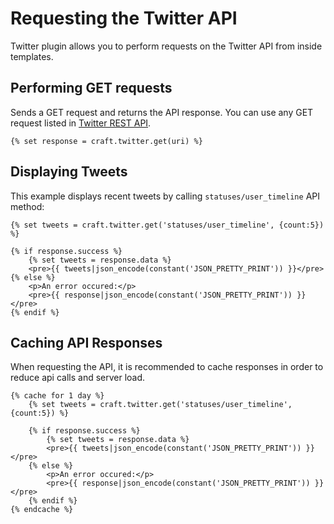 # Requesting the Twitter API

Twitter plugin allows you to perform requests on the Twitter API from inside templates.

## Performing GET requests
Sends a GET request and returns the API response. You can use any GET request listed in [Twitter REST API](https://dev.twitter.com/docs/api/1.1).

```twig
{% set response = craft.twitter.get(uri) %}
```

## Displaying Tweets
This example displays recent tweets by calling `statuses/user_timeline` API method:

```twig
{% set tweets = craft.twitter.get('statuses/user_timeline', {count:5}) %}

{% if response.success %}
    {% set tweets = response.data %}
    <pre>{{ tweets|json_encode(constant('JSON_PRETTY_PRINT')) }}</pre>
{% else %}
    <p>An error occured:</p>
    <pre>{{ response|json_encode(constant('JSON_PRETTY_PRINT')) }}</pre>
{% endif %}
```

## Caching API Responses
When requesting the API, it is recommended to cache responses in order to reduce api calls and server load.

```twig
{% cache for 1 day %}
    {% set tweets = craft.twitter.get('statuses/user_timeline', {count:5}) %}
    
    {% if response.success %}
        {% set tweets = response.data %}
        <pre>{{ tweets|json_encode(constant('JSON_PRETTY_PRINT')) }}</pre>
    {% else %}
        <p>An error occured:</p>
        <pre>{{ response|json_encode(constant('JSON_PRETTY_PRINT')) }}</pre>
    {% endif %}
{% endcache %}
```